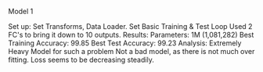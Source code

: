 Model 1

  Set up:
    Set Transforms, Data Loader.
    Set Basic Training  & Test Loop
    Used 2 FC's to bring it down to 10 outputs.
  Results:
    Parameters: 1M  (1,081,282)
    Best Training Accuracy: 99.85
    Best Test Accuracy: 99.23
  Analysis:
    Extremely Heavy Model for such a problem
    Not a bad model, as there is not much over fitting. Loss seems to be decreasing steadily.
